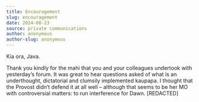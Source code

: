 ```yaml
---
title: Encouragement
slug: encouragement
date: 2024-08-23
source: private communications
author: anonymous
author-slug: anonymous
---
```

Kia ora, Java.

Thank you kindly for the mahi that you and your colleagues undertook with yesterday’s forum. It was great to hear questions asked of what is an underthought, dictatorial and clumsily implemented kaupapa. I thought that the Provost didn’t defend it at all well – although that seems to be her MO with controversial matters: to run interference for Dawn.
[REDACTED]